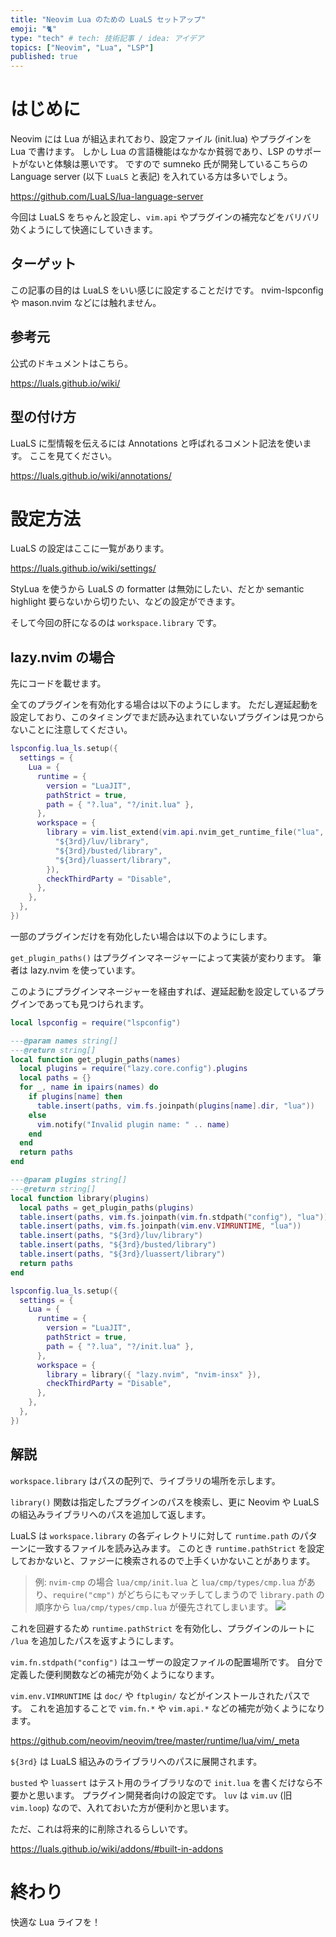 ```yaml
---
title: "Neovim Lua のための LuaLS セットアップ"
emoji: "🐈"
type: "tech" # tech: 技術記事 / idea: アイデア
topics: ["Neovim", "Lua", "LSP"]
published: true
---
```


# はじめに

Neovim には Lua が組込まれており、設定ファイル (init.lua) やプラグインを Lua で書けます。
しかし Lua の言語機能はなかなか貧弱であり、LSP のサポートがないと体験は悪いです。
ですので sumneko 氏が開発しているこちらの Language server (以下 `LuaLS` と表記) を入れている方は多いでしょう。

https://github.com/LuaLS/lua-language-server

今回は LuaLS をちゃんと設定し、`vim.api` やプラグインの補完などをバリバリ効くようにして快適にしていきます。

## ターゲット

この記事の目的は LuaLS をいい感じに設定することだけです。
nvim-lspconfig や mason.nvim などには触れません。

## 参考元

公式のドキュメントはこちら。

https://luals.github.io/wiki/

## 型の付け方

LuaLS に型情報を伝えるには Annotations と呼ばれるコメント記法を使います。
ここを見てください。

https://luals.github.io/wiki/annotations/

# 設定方法

LuaLS の設定はここに一覧があります。

https://luals.github.io/wiki/settings/

StyLua を使うから LuaLS の formatter は無効にしたい、だとか semantic highlight 要らないから切りたい、などの設定ができます。

そして今回の肝になるのは `workspace.library` です。

## lazy.nvim の場合

先にコードを載せます。

全てのプラグインを有効化する場合は以下のようにします。
ただし遅延起動を設定しており、このタイミングでまだ読み込まれていないプラグインは見つからないことに注意してください。

```lua
lspconfig.lua_ls.setup({
  settings = {
    Lua = {
      runtime = {
        version = "LuaJIT",
        pathStrict = true,
        path = { "?.lua", "?/init.lua" },
      },
      workspace = {
        library = vim.list_extend(vim.api.nvim_get_runtime_file("lua", true), {
          "${3rd}/luv/library",
          "${3rd}/busted/library",
          "${3rd}/luassert/library",
        }),
        checkThirdParty = "Disable",
      },
    },
  },
})
```

一部のプラグインだけを有効化したい場合は以下のようにします。

`get_plugin_paths()` はプラグインマネージャーによって実装が変わります。
筆者は lazy.nvim を使っています。

このようにプラグインマネージャーを経由すれば、遅延起動を設定しているプラグインであっても見つけられます。

```lua
local lspconfig = require("lspconfig")

---@param names string[]
---@return string[]
local function get_plugin_paths(names)
  local plugins = require("lazy.core.config").plugins
  local paths = {}
  for _, name in ipairs(names) do
    if plugins[name] then
      table.insert(paths, vim.fs.joinpath(plugins[name].dir, "lua"))
    else
      vim.notify("Invalid plugin name: " .. name)
    end
  end
  return paths
end

---@param plugins string[]
---@return string[]
local function library(plugins)
  local paths = get_plugin_paths(plugins)
  table.insert(paths, vim.fs.joinpath(vim.fn.stdpath("config"), "lua"))
  table.insert(paths, vim.fs.joinpath(vim.env.VIMRUNTIME, "lua"))
  table.insert(paths, "${3rd}/luv/library")
  table.insert(paths, "${3rd}/busted/library")
  table.insert(paths, "${3rd}/luassert/library")
  return paths
end

lspconfig.lua_ls.setup({
  settings = {
    Lua = {
      runtime = {
        version = "LuaJIT",
        pathStrict = true,
        path = { "?.lua", "?/init.lua" },
      },
      workspace = {
        library = library({ "lazy.nvim", "nvim-insx" }),
        checkThirdParty = "Disable",
      },
    },
  },
})
```

## 解説

`workspace.library` はパスの配列で、ライブラリの場所を示します。

`library()` 関数は指定したプラグインのパスを検索し、更に Neovim や LuaLS の組込みライブラリへのパスを追加して返します。

LuaLS は `workspace.library` の各ディレクトリに対して `runtime.path` のパターンに一致するファイルを読み込みます。
このとき `runtime.pathStrict` を設定しておかないと、ファジーに検索されるので上手くいかないことがあります。

> 例: `nvim-cmp` の場合 `lua/cmp/init.lua` と `lua/cmp/types/cmp.lua` があり、`require("cmp")` がどちらにもマッチしてしまうので `library.path` の順序から `lua/cmp/types/cmp.lua` が優先されてしまいます。
![](https://storage.googleapis.com/zenn-user-upload/1c9bda9c64a6-20240103.png)

これを回避するため `runtime.pathStrict` を有効化し、プラグインのルートに `/lua` を追加したパスを返すようにします。

`vim.fn.stdpath("config")` はユーザーの設定ファイルの配置場所です。
自分で定義した便利関数などの補完が効くようになります。

`vim.env.VIMRUNTIME` は `doc/` や `ftplugin/` などがインストールされたパスです。
これを追加することで `vim.fn.*` や `vim.api.*` などの補完が効くようになります。

https://github.com/neovim/neovim/tree/master/runtime/lua/vim/_meta

`${3rd}` は LuaLS 組込みのライブラリへのパスに展開されます。

`busted` や `luassert` はテスト用のライブラリなので `init.lua` を書くだけなら不要かと思います。
プラグイン開発者向けの設定です。
`luv` は `vim.uv` (旧 `vim.loop`) なので、入れておいた方が便利かと思います。

ただ、これは将来的に削除されるらしいです。

https://luals.github.io/wiki/addons/#built-in-addons

# 終わり

快適な Lua ライフを！
